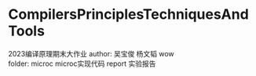 # CompilersPrinciplesTechniquesAndTools
2023编译原理期末大作业
author: 吴宝俊 杨文韬 wow<br>
folder: microc  microc实现代码
        report  实验报告

